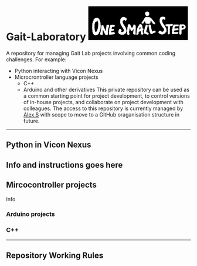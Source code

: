# Gait-Laboratory ![logo](https://github.com/ASkGait/Gait-Laboratory/blob/main/LabLogo.png)
A repository for managing Gait Lab projects involving common coding challenges. For example\:
- Python interacting with Vicon Nexus
- Microcrontroller language projects
    - C++
    -  Arduino and other derivatives
This private repository can be used as a common starting point for project development, to control versions of in-house projects, and collaborate on project development with colleagues.
The access to this repository is currently managed by [Alex S](mailto:alex.skondras@gstt.nhs.uk?subject=[GitHub]%20Source%20%Gait20Laboratory) with scope to move to a GitHub oraganisation structure in future.
---
## Python in Vicon Nexus
Info and instructions goes here
---
## Mircocontroller projects
Info
### Arduino projects
### C++
---
## Repository Working Rules
